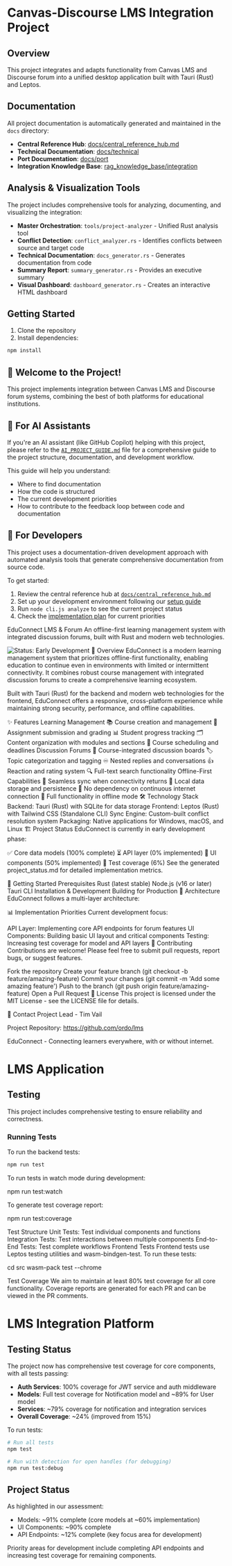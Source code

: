 # Canvas-Discourse LMS Integration Project

## Overview

This project integrates and adapts functionality from Canvas LMS and Discourse forum into a unified desktop application built with Tauri (Rust) and Leptos.

## Documentation

All project documentation is automatically generated and maintained in the `docs` directory:

- **Central Reference Hub**: [docs/central_reference_hub.md](docs/central_reference_hub.md)
- **Technical Documentation**: [docs/technical](docs/technical)
- **Port Documentation**: [docs/port](docs/port)
- **Integration Knowledge Base**: [rag_knowledge_base/integration](rag_knowledge_base/integration)

## Analysis & Visualization Tools

The project includes comprehensive tools for analyzing, documenting, and visualizing the integration:

- **Master Orchestration**: `tools/project-analyzer` - Unified Rust analysis tool
- **Conflict Detection**: `conflict_analyzer.rs` - Identifies conflicts between source and target code
- **Technical Documentation**: `docs_generator.rs` - Generates documentation from code
- **Summary Report**: `summary_generator.rs` - Provides an executive summary
- **Visual Dashboard**: `dashboard_generator.rs` - Creates an interactive HTML dashboard

## Getting Started

1. Clone the repository
2. Install dependencies:

```bash
npm install
```

## 👋 Welcome to the Project!

This project implements integration between Canvas LMS and Discourse forum systems, combining the best of both platforms for educational institutions.

## 🤖 For AI Assistants

If you're an AI assistant (like GitHub Copilot) helping with this project, please refer to the [`AI_PROJECT_GUIDE.md`](AI_PROJECT_GUIDE.md) file for a comprehensive guide to the project structure, documentation, and development workflow.

This guide will help you understand:
- Where to find documentation
- How the code is structured
- The current development priorities
- How to contribute to the feedback loop between code and documentation

## 👥 For Developers

This project uses a documentation-driven development approach with automated analysis tools that generate comprehensive documentation from source code.

To get started:

1. Review the central reference hub at [`docs/central_reference_hub.md`](docs/central_reference_hub.md)
2. Set up your development environment following our [setup guide](docs/setup_guide.md)
3. Run `node cli.js analyze` to see the current project status
4. Check the [implementation plan](rag_knowledge_base/integration/status_and_plan.md) for current priorities

EduConnect LMS & Forum
An offline-first learning management system with integrated discussion forums, built with Rust and modern web technologies.

<img alt="Status: Early Development" src="https://img.shields.io/badge/status-early development-orange">
🚀 Overview
EduConnect is a modern learning management system that prioritizes offline-first functionality, enabling education to continue even in environments with limited or intermittent connectivity. It combines robust course management with integrated discussion forums to create a comprehensive learning ecosystem.

Built with Tauri (Rust) for the backend and modern web technologies for the frontend, EduConnect offers a responsive, cross-platform experience while maintaining strong security, performance, and offline capabilities.

✨ Features
Learning Management
📚 Course creation and management
📝 Assignment submission and grading
📊 Student progress tracking
🗂️ Content organization with modules and sections
📅 Course scheduling and deadlines
Discussion Forums
💬 Course-integrated discussion boards
🏷️ Topic categorization and tagging
♾️ Nested replies and conversations
👍 Reaction and rating system
🔍 Full-text search functionality
Offline-First Capabilities
🔄 Seamless sync when connectivity returns
💾 Local data storage and persistence
🚫 No dependency on continuous internet connection
📱 Full functionality in offline mode
🛠️ Technology Stack
Backend: Tauri (Rust) with SQLite for data storage
Frontend: Leptos (Rust) with Tailwind CSS (Standalone CLI)
Sync Engine: Custom-built conflict resolution system
Packaging: Native applications for Windows, macOS, and Linux
🏗️ Project Status
EduConnect is currently in early development phase:

✅ Core data models (100% complete)
⏳ API layer (0% implemented)
🚧 UI components (50% implemented)
🧪 Test coverage (6%)
See the generated project_status.md for detailed implementation metrics.

🚀 Getting Started
Prerequisites
Rust (latest stable)
Node.js (v16 or later)
Tauri CLI
Installation & Development
Building for Production
📐 Architecture
EduConnect follows a multi-layer architecture:

📊 Implementation Priorities
Current development focus:

API Layer: Implementing core API endpoints for forum features
UI Components: Building basic UI layout and critical components
Testing: Increasing test coverage for model and API layers
🤝 Contributing
Contributions are welcome! Please feel free to submit pull requests, report bugs, or suggest features.

Fork the repository
Create your feature branch (git checkout -b feature/amazing-feature)
Commit your changes (git commit -m 'Add some amazing feature')
Push to the branch (git push origin feature/amazing-feature)
Open a Pull Request
📝 License
This project is licensed under the MIT License - see the LICENSE file for details.

📧 Contact
Project Lead - Tim Vail

Project Repository: https://github.com/ordo/lms

EduConnect - Connecting learners everywhere, with or without internet.

# LMS Application

## Testing

This project includes comprehensive testing to ensure reliability and correctness.

### Running Tests

To run the backend tests:

```bash
npm run test
```

To run tests in watch mode during development:

npm run test:watch

To generate test coverage report:

npm run test:coverage

Test Structure
Unit Tests: Test individual components and functions
Integration Tests: Test interactions between multiple components
End-to-End Tests: Test complete workflows
Frontend Tests
Frontend tests use Leptos testing utilities and wasm-bindgen-test. To run these tests:

cd src
wasm-pack test --chrome

Test Coverage
We aim to maintain at least 80% test coverage for all core functionality. Coverage reports are generated for each PR and can be viewed in the PR comments.

# LMS Integration Platform

## Testing Status

The project now has comprehensive test coverage for core components, with all tests passing:

- **Auth Services**: 100% coverage for JWT service and auth middleware
- **Models**: Full test coverage for Notification model and ~89% for User model
- **Services**: ~79% coverage for notification and integration services
- **Overall Coverage**: ~24% (improved from 15%)

To run tests:
```bash
# Run all tests
npm test

# Run with detection for open handles (for debugging)
npm run test:debug
```

## Project Status

As highlighted in our assessment:
- Models: ~91% complete (core models at ~60% implementation)
- UI Components: ~90% complete
- API Endpoints: ~12% complete (key focus area for development)

Priority areas for development include completing API endpoints and increasing test coverage for remaining components.

